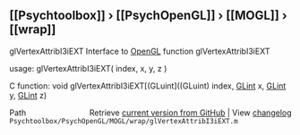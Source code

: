 ## [[Psychtoolbox]] &#8250; [[PsychOpenGL]] &#8250; [[MOGL]] &#8250; [[wrap]]

glVertexAttribI3iEXT  Interface to [OpenGL](OpenGL) function glVertexAttribI3iEXT  
  
usage:  glVertexAttribI3iEXT( index, x, y, z )  
  
C function:  void glVertexAttribI3iEXT[(GLuint]((GLuint) index, [GLint](GLint) x, [GLint](GLint) y, [GLint](GLint) z)  




<div class="code_header" style="text-align:right;">
  <span style="float:left;">Path&nbsp;&nbsp;</span> <span class="counter">Retrieve <a href=
  "https://raw.github.com/Psychtoolbox-3/Psychtoolbox-3/beta/Psychtoolbox/PsychOpenGL/MOGL/wrap/glVertexAttribI3iEXT.m">current version from GitHub</a> | View <a href=
  "https://github.com/Psychtoolbox-3/Psychtoolbox-3/commits/beta/Psychtoolbox/PsychOpenGL/MOGL/wrap/glVertexAttribI3iEXT.m">changelog</a></span>
</div>
<div class="code">
  <code>Psychtoolbox/PsychOpenGL/MOGL/wrap/glVertexAttribI3iEXT.m</code>
</div>

